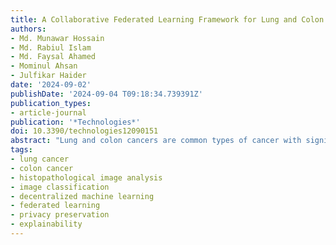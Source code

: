 ```yaml
---
title: A Collaborative Federated Learning Framework for Lung and Colon Cancer Classifications
authors:
- Md. Munawar Hossain
- Md. Rabiul Islam
- Md. Faysal Ahamed
- Mominul Ahsan
- Julfikar Haider
date: '2024-09-02'
publishDate: '2024-09-04 T09:18:34.739391Z'
publication_types:
- article-journal
publication: '*Technologies*'
doi: 10.3390/technologies12090151
abstract: "Lung and colon cancers are common types of cancer with significant fatality rates. Early identification considerably improves the odds of survival for those suffering from these diseases. Histopathological image analysis is crucial for detecting cancer by identifying morphological anomalies in tissue samples. Regulations such as the HIPAA and GDPR impose considerable restrictions on the sharing of sensitive patient data, mostly because of privacy concerns. Federated learning (FL) is a promising technique that allows the training of strong models while maintaining data privacy. The use of a federated learning strategy has been suggested in this study to address privacy concerns in cancer categorization. To classify histopathological images of lung and colon cancers, this methodology uses local models with an Inception-V3 backbone. The global model is then updated on the basis of the local weights. The images were obtained from the LC25000 dataset, which consists of five separate classes. Separate analyses were performed for lung cancer, colon cancer, and their combined classification. The implemented model successfully classified lung cancer images into three separate classes with a classification accuracy of 99.867%. The classification of colon cancer images was achieved with 100% accuracy. More significantly, for the lung and colon cancers combined, the accuracy reached an impressive 99.720%. Compared with other current approaches, the proposed framework showed an improved performance. A heatmap, visual saliency map, and GradCAM were generated to pinpoint the crucial areas in the histopathology pictures of the test set where the models focused in particular during cancer class predictions. This approach demonstrates the potential of federated learning to enhance collaborative efforts in automated disease diagnosis through medical image analysis while ensuring patient data privacy."
tags:
- lung cancer 
- colon cancer
- histopathological image analysis
- image classification
- decentralized machine learning
- federated learning
- privacy preservation
- explainability
---
```

